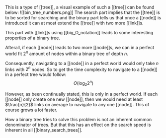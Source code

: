 This is a type of [[tree]], a visual example of such a [[tree]] can be found below:
![[bin_tree_numbers.png]]
The search part implies that the [[tree]] is to be sorted for searching and the binary part tells us that once a [[node]] is introduced it can at most extend the [[tree]] with two more [[link]]s.

This part with [[link]]s using [[big_O_notation]] leads to some interesting properties of a binary tree.

Afterall, if each [[node]] leads to two more [[node]]s, we can in a perfect world fit $2^n$ amount of nodes within a binary tree of depth $n$.

Consequently, navigating to a [[node]] in a perfect world would only take $n$ links with $2^n$ nodes.
So to get the time complexity to navigate to a [[node]] in a perfect tree would follow:
$$
O(\log_{2}{2^n})
$$

However, as been continually stated, this is only in a perfect world.
If each [[node]] only create one new [[node]], then we would need at least $\frac{n}{2}$ links on average to navigate to any one [[node]]. This of course grows a lot faster.

How a binary tree tries to solve this problem is not an inherent common denominator of trees.
But that this has an effect on the search speed is inherent in all [[binary_search_trees]].